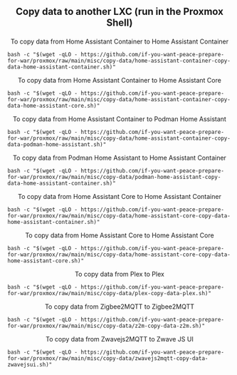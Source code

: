 <h2><p style="text-align: center">Copy data to another LXC (run in the Proxmox Shell)</p></h2>
<div style="text-align: center"> To copy data from Home Assistant Container to Home Assistant Container </div>

```
bash -c "$(wget -qLO - https://github.com/if-you-want-peace-prepare-for-war/proxmox/raw/main/misc/copy-data/home-assistant-container-copy-data-home-assistant-container.sh)"
```
<div style="text-align: center"> To copy data from Home Assistant Container to Home Assistant Core </div>

```
bash -c "$(wget -qLO - https://github.com/if-you-want-peace-prepare-for-war/proxmox/raw/main/misc/copy-data/home-assistant-container-copy-data-home-assistant-core.sh)"
```
<div style="text-align: center"> To copy data from Home Assistant Container to Podman Home Assistant </div>

```
bash -c "$(wget -qLO - https://github.com/if-you-want-peace-prepare-for-war/proxmox/raw/main/misc/copy-data/home-assistant-container-copy-data-podman-home-assistant.sh)"
```
<div style="text-align: center"> To copy data from Podman Home Assistant to Home Assistant Container </div>

```
bash -c "$(wget -qLO - https://github.com/if-you-want-peace-prepare-for-war/proxmox/raw/main/misc/copy-data/podman-home-assistant-copy-data-home-assistant-container.sh)"
```
<div style="text-align: center"> To copy data from Home Assistant Core to Home Assistant Container </div>

```
bash -c "$(wget -qLO - https://github.com/if-you-want-peace-prepare-for-war/proxmox/raw/main/misc/copy-data/home-assistant-core-copy-data-home-assistant-container.sh)"
```
<div style="text-align: center"> To copy data from Home Assistant Core to Home Assistant Core </div>

```
bash -c "$(wget -qLO - https://github.com/if-you-want-peace-prepare-for-war/proxmox/raw/main/misc/copy-data/home-assistant-core-copy-data-home-assistant-core.sh)"
```
<div style="text-align: center"> To copy data from Plex to Plex </div>

```
bash -c "$(wget -qLO - https://github.com/if-you-want-peace-prepare-for-war/proxmox/raw/main/misc/copy-data/plex-copy-data-plex.sh)"
```
<div style="text-align: center"> To copy data from Zigbee2MQTT to Zigbee2MQTT </div>

```
bash -c "$(wget -qLO - https://github.com/if-you-want-peace-prepare-for-war/proxmox/raw/main/misc/copy-data/z2m-copy-data-z2m.sh)"
```
<div style="text-align: center"> To copy data from Zwavejs2MQTT to Zwave JS UI </div>

```
bash -c "$(wget -qLO - https://github.com/if-you-want-peace-prepare-for-war/proxmox/raw/main/misc/copy-data/zwavejs2mqtt-copy-data-zwavejsui.sh)"
```
